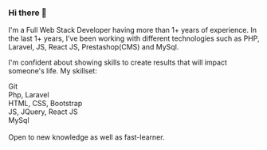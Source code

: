 ### Hi there 👋

I'm a Full Web Stack Developer having more than 1+ years of experience. In the last 1+ years, I've been working with different technologies such as PHP, Laravel, JS, React JS, Prestashop(CMS) and MySql.

I'm confident about showing skills to create results that will impact someone's life. My skillset:

Git\
Php, Laravel\
HTML, CSS, Bootstrap\
JS, JQuery, React JS\
MySql\
<br />
Open to new knowledge as well as fast-learner.

